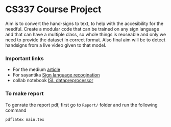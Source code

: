 # CS337 Course Project 

Aim is to convert the hand-signs to text, to help with the accesibility for the needful.
Create a modular code that can be trained on any sign language and that can have a multiple class, so whole things is reuseable and only we need to provide 
the dataset in correct format.
Also final aim will be to detect handsigns from a live video given to that model.

### Important links
- For the medium [article](https://medium.com/howtoai/video-classification-with-cnn-rnn-and-pytorch-abe2f9ee031)
- For sayantika [Sign language recogination](https://colab.research.google.com/drive/1Sf6zg85SdmPIYt6pZTgChLG9x3eE3Vh2)
- collab notebook [ISL datapreprocessor](https://colab.research.google.com/drive/1HorQJKmnO7DUdAa6vLMwkDACY-coAO3j)

### To make report 

To genrate the report pdf, first go to `Report/` folder and run the following command 

```bash
pdflatex main.tex
```

